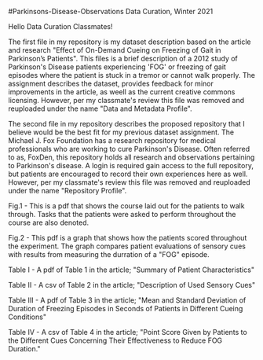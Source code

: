 #Parkinsons-Disease-Observations
Data Curation, Winter 2021

Hello Data Curation Classmates!

The first file in my repository is my dataset description based on the article and research "Effect of On-Demand Cueing on Freezing of Gait
in Parkinson’s Patients". This files is a brief description of a 2012 study of Parkinson's Disease patients experiencing 'FOG' or freezing of gait episodes where the patient is stuck in a tremor or cannot walk properly. The assignment describes the dataset, provides feedback for minor improvements in the article, as weell as the current creative commons licensing. However, per my classmate's review this file was removed and reuploaded under the name "Data and Metadata Profile".

The second file in my repository describes the proposed repository that I believe would be the best fit for my previous dataset assignment.
The Michael J. Fox Foundation has a research repository for medical professionals who are working to cure Parkinson's Disease. Often referred to as, FoxDen, this repository holds all research and observations pertaining to Parkinson's disease. A login is required gain access to the full repository, but patients are encouraged to record their own experiences here as well. However, per my classmate's review this file was removed and reuploaded under the name "Repository Profile".

Fig.1 - This is a pdf that shows the course laid out for the patients to walk through. Tasks that the patients were asked to perform throughout the course are also denoted.

Fig.2 - This pdf is a graph that shows how the patients scored throughout the experiment. The graph compares patient evaluations of sensory cues with results from measuring the durration of a "FOG" episode.

Table I - A pdf of Table 1 in the article; "Summary of Patient Characteristics"

Table II - A csv of Table 2 in the article; "Description of Used Sensory Cues"

Table III - A pdf of Table 3 in the article; "Mean and Standard Deviation of Duration of Freezing Episodes in Seconds of Patients in Different Cueing Conditions"

Table IV - A csv of Table 4 in the article; "Point Score Given by Patients to the Different Cues Concerning Their Effectiveness to Reduce FOG Duration."
